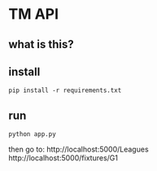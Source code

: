 # TM API

## what is this?


## install

```
pip install -r requirements.txt
```

## run
```
python app.py
```

then go to:
http://localhost:5000/Leagues
</br>
http://localhost:5000/fixtures/G1
